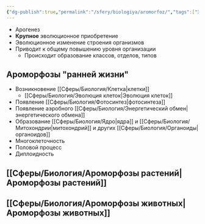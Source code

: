 ```yaml
---
{"dg-publish":true,"permalink":"/sfery/biologiya/aromorfoz/","tags":["Эволюция"]}
---
```


- Арогенез 
- **Крупное** эволюционное приобретение 
- Эволюционное изменение строения организмов
- Приводит к общему повышению уровня организации
	- Происходит образование классов, отделов, типов
## Ароморфозы "ранней жизни"
- Возникновение [[Сферы/Биология/Клетка\|клетки]]
	- [[Сферы/Биология/Эволюция клеток\|Эволюция клеток]]
- Появление [[Сферы/Биология/Фотосинтез\|фотосинтеза]]
- Появление аэробного [[Сферы/Биология/Энергетический обмен\|энергетического обмена]]
- Образование [[Сферы/Биология/Ядро\|ядра]] и [[Сферы/Биология/Митохондрии\|митохондрий]] и других [[Сферы/Биология/Органоиды\|органоидов]] 
- Многоклеточность 
- Половой процесс 
- Диплоидность 
## [[Сферы/Биология/Ароморфозы растений\|Ароморфозы растений]]
## [[Сферы/Биология/Ароморфозы животных\|Ароморфозы животных]] 
